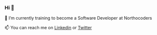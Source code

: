 ### Hi 👋

<!--
**reemhd/reemhd** is a ✨ _special_ ✨ repository because its `README.md` (this file) appears on your GitHub profile.

Here are some ideas to get you started:

- 🔭 I’m currently working on ...
- 🌱 I’m currently learning ...
- 👯 I’m looking to collaborate on ...
- 🤔 I’m looking for help with ...
- 💬 Ask me about ...
- 📫 How to reach me: ...
- 😄 Pronouns: ...
- ⚡ Fun fact: ...
-->

🔭 I’m currently training to become a Software Developer at Northocoders  

📫 You can reach me on [Linkedin](https://www.linkedin.com/in/reem-halde-5b0854241/) or [Twitter](https://twitter.com/reemhalde)
